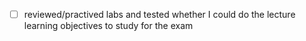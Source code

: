 - [ ] reviewed/practived labs and tested whether I could do the lecture learning objectives to study for the exam
